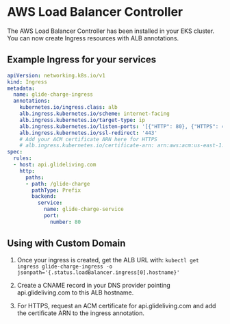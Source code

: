 # AWS Load Balancer Controller

The AWS Load Balancer Controller has been installed in your EKS cluster. You can now create Ingress resources with ALB annotations.

## Example Ingress for your services

```yaml
apiVersion: networking.k8s.io/v1
kind: Ingress
metadata:
  name: glide-charge-ingress
  annotations:
    kubernetes.io/ingress.class: alb
    alb.ingress.kubernetes.io/scheme: internet-facing
    alb.ingress.kubernetes.io/target-type: ip
    alb.ingress.kubernetes.io/listen-ports: '[{"HTTP": 80}, {"HTTPS": 443}]'
    alb.ingress.kubernetes.io/ssl-redirect: '443'
    # Add your ACM certificate ARN here for HTTPS
    # alb.ingress.kubernetes.io/certificate-arn: arn:aws:acm:us-east-1:123456789012:certificate/abcd1234-5678-abcd-efgh-1234567890ab
spec:
  rules:
  - host: api.glideliving.com
    http:
      paths:
      - path: /glide-charge
        pathType: Prefix
        backend:
          service:
            name: glide-charge-service
            port:
              number: 80
```

## Using with Custom Domain

1. Once your ingress is created, get the ALB URL with:
   `kubectl get ingress glide-charge-ingress -o jsonpath='{.status.loadBalancer.ingress[0].hostname}'`

2. Create a CNAME record in your DNS provider pointing api.glideliving.com to this ALB hostname.

3. For HTTPS, request an ACM certificate for api.glideliving.com and add the certificate ARN to the ingress annotation.
